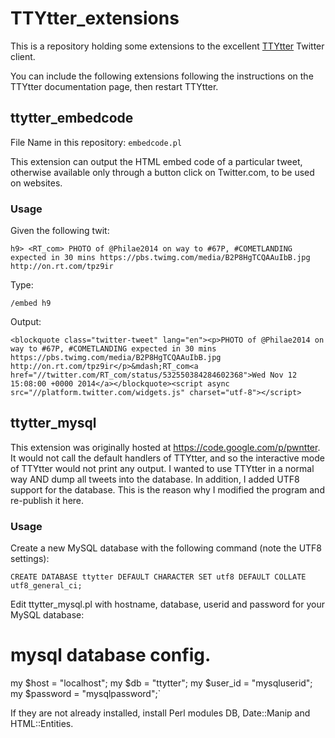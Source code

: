 # TTYtter_extensions

This is a repository holding some extensions to the excellent [TTYtter](http://www.floodgap.com/software/ttytter) Twitter client.

You can include the following extensions following the instructions on the TTYtter documentation page, then restart TTYtter.


## ttytter_embedcode

File Name in this repository: `embedcode.pl`

This extension can output the HTML embed code of a particular tweet, otherwise available only through a button click on Twitter.com, to be used on websites.


### Usage

Given the following twit:

    h9> <RT_com> PHOTO of @Philae2014 on way to #67P, #COMETLANDING expected in 30 mins https://pbs.twimg.com/media/B2P8HgTCQAAuIbB.jpg http://on.rt.com/tpz9ir
    
Type:

    /embed h9
    
Output:

    <blockquote class="twitter-tweet" lang="en"><p>PHOTO of @Philae2014 on way to #67P, #COMETLANDING expected in 30 mins https://pbs.twimg.com/media/B2P8HgTCQAAuIbB.jpg http://on.rt.com/tpz9ir</p>&mdash;RT_com<a href="//twitter.com/RT_com/status/532550384284602368">Wed Nov 12 15:08:00 +0000 2014</a></blockquote><script async src="//platform.twitter.com/widgets.js" charset="utf-8"></script>
    

## ttytter_mysql

This extension was originally hosted at https://code.google.com/p/pwntter. It would not call the default handlers of TTYtter, and so the interactive mode of TTYtter would not print any output. I wanted to use TTYtter in a normal way AND dump all tweets into the database. In addition, I added UTF8 support for the database. This is the reason why I modified the program and re-publish it here.

### Usage

Create a new MySQL database with the following command (note the UTF8 settings):

    CREATE DATABASE ttytter DEFAULT CHARACTER SET utf8 DEFAULT COLLATE utf8_general_ci;

Edit ttytter_mysql.pl with hostname, database, userid and password for your MySQL database:

# mysql database config.
my $host     = "localhost";
my $db       = "ttytter";
my $user_id  = "mysqluserid";
my $password = "mysqlpassword";`

If they are not already installed, install Perl modules DB, Date::Manip and HTML::Entities.
